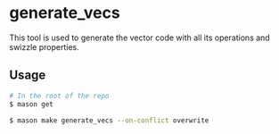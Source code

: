 # generate_vecs

This tool is used to generate the vector code with all its operations and swizzle properties. 

## Usage

```bash
# In the root of the repo
$ mason get

$ mason make generate_vecs --on-conflict overwrite
```